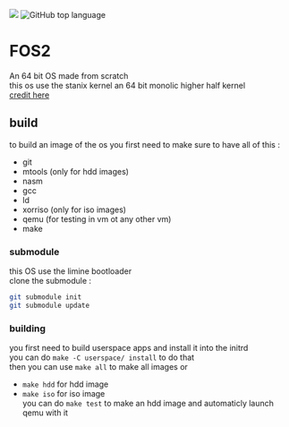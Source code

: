 ![](https://tokei.rs/b1/github/tayoky/FOS2) ![GitHub top language](https://img.shields.io/github/languages/top/tayoky/FOS2)
   
# FOS2
An 64 bit OS made from scratch  
this os use the stanix kernel an 64 bit monolic higher half kernel  
[credit here](CREDITS.md)
## build
to build an image of the os you first need to make sure to have all of this :  
- git
- mtools (only for hdd images)
- nasm
- gcc
- ld
- xorriso (only for iso images)
- qemu (for testing in vm ot any other vm)
- make
### submodule
this OS use the limine bootloader   
clone the submodule :  
```sh
git submodule init
git submodule update
```
### building
you first need to build userspace apps and install it into the initrd   
you can do `make -C userspace/ install` to do that  
then you can use `make all` to make all images or  
- `make hdd` for hdd image
- `make iso` for iso image  
you can do `make test` to make an hdd image and automaticly launch qemu with it

